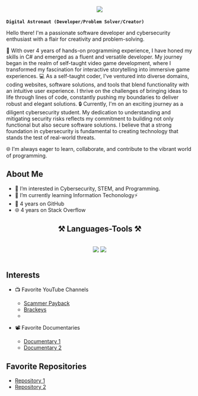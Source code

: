 
<h1 align="center">
    <img src="https://readme-typing-svg.herokuapp.com/?font=Righteous&size=35&center=true&vCenter=true&width=500&height=70&duration=5000&lines=Hello+Everyone!+👋;+I'm+🧑‍🚀+Conie+151!;" />
</h1>

**`Digital Astronaut (Developer/Problem Solver/Creator)`**

Hello there! I'm a passionate software developer and cybersecurity enthusiast with a flair for creativity and problem-solving.

🚀 With over 4 years of hands-on programming experience, I have honed my skills in C# and emerged as a fluent and versatile developer. My journey began in the realm of self-taught video game development, where I transformed my fascination for interactive storytelling into immersive game experiences.
💻 As a self-taught coder, I've ventured into diverse domains, coding websites, software solutions, and tools that blend functionality with an intuitive user experience. I thrive on the challenges of bringing ideas to life through lines of code, constantly pushing my boundaries to deliver robust and elegant solutions.
🔒 Currently, I'm on an exciting journey as a diligent cybersecurity student. My dedication to understanding and mitigating security risks reflects my commitment to building not only functional but also secure software solutions. I believe that a strong foundation in cybersecurity is fundamental to creating technology that stands the test of real-world threats.

🌐 I'm always eager to learn, collaborate, and contribute to the vibrant world of programming.

## About Me
- 👀 I’m interested in Cybersecurity, STEM, and Programming.
- 🌱 I’m currently learning Information Techonology⚡
- 📅 4 years on GitHub
- 🌐 4 years on Stack Overflow

<h2 align="center">⚒️ Languages-Tools ⚒️</h2>
<br/>
<div align="center">
    <img src="https://skillicons.dev/icons?i=react,html,css,vscode,github,figma,git" />
    <img src="https://skillicons.dev/icons?i=nodejs,python,javascript,firebase,c#,java" /><br>
</div>
<br/>


## Interests

- 📺 Favorite YouTube Channels
  - [Scammer Payback](https://www.youtube.com/@ScammerPayback)
  - [Brackeys](https://www.youtube.com/@Brackeys)
  - 

- 📽️ Favorite Documentaries
  - [Documentary 1](link_to_doc_1)
  - [Documentary 2](link_to_doc_2)

## Favorite Repositories

- [Repository 1](link_to_repo_1)
- [Repository 2](link_to_repo_2)

<!---
conie151/conie151 is a ✨ special ✨ repository because its `README.md` (this file) appears on your GitHub profile.
You can click the Preview link to take a look at your changes.
--->
